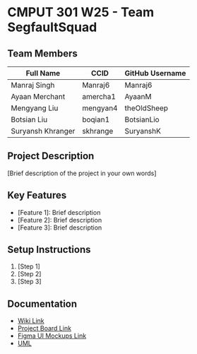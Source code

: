 # CMPUT 301 W25 - Team SegfaultSquad

## Team Members

| Full Name         | CCID     | GitHub Username |
|-------------------|----------|-----------------|
| Manraj Singh      | Manraj6  | Manraj6         |
| Ayaan Merchant    | amercha1 | AyaanM          |
| Mengyang Liu      | mengyan4 | theOldSheep     |
| Botsian Liu       | boqian1  | BotsianLio      |
| Suryansh Khranger | skhrange | SuryanshK       |

## Project Description

[Brief description of the project in your own words]

## Key Features

- [Feature 1]: Brief description
- [Feature 2]: Brief description
- [Feature 3]: Brief description

## Setup Instructions

1. [Step 1]
2. [Step 2]
3. [Step 3]

## Documentation

- [Wiki Link](https://github.com/cmput301-w25/project-segfaultsquad/wiki)
- [Project Board Link](https://github.com/orgs/cmput301-w25/projects/68)
- [Figma UI Mockups Link](https://www.figma.com/design/ob277lG6lxcrZVLl0vFxxW/Project-Part-2?node-id=0-1&t=DYVm9AYnlNMVs85b-1)
- [UML](https://github.com/cmput301-w25/project-segfaultsquad/blob/main/docs/UML-Part%203.png)
